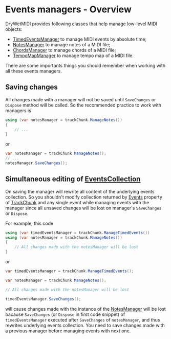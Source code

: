 # Events managers - Overview

DryWetMIDI provides following classes that help manage low-level MIDI objects:

* [TimedEventsManager](Events-absolute-time.md) to manage MIDI events by absolute time;
* [NotesManager](Notes.md) to manage notes of a MIDI file;
* [ChordsManager](Chords.md) to manage chords of a MIDI file;
* [TempoMapManager](Tempo-map.md) to manage tempo map of a MIDI file.

There are some importants things you should remember when working with all these events managers.

## Saving changes

All changes made with a manager will not be saved until `SaveChanges` or `Dispose` method will be called. So the recommended practice to work with managers is

```csharp
using (var notesManager = trackChunk.ManageNotes())
{
    // ...
}
```

or

```csharp
var notesManager = trackChunk.ManageNotes();
// ...
notesManager.SaveChanges();
```

## Simultaneous editing of [EventsCollection](xref:Melanchall.DryWetMidi.Core.EventsCollection)

On saving the manager will rewrite all content of the underlying events collection. So you shouldn't modify collection returned by [Events](xref:Melanchall.DryWetMidi.Core.TrackChunk.Events) property of [TrackChunk](xref:Melanchall.DryWetMidi.Core.TrackChunk) and any single event while managing events with the manager since all unsaved changes will be lost on manager's `SaveChanges` or `Dispose`.

For example, this code

```csharp
using (var timedEventsManager = trackChunk.ManageTimedEvents())
using (var notesManager = trackChunk.ManageNotes())
{
    // All changes made with the notesManager will be lost
}
```

or

```csharp
var timedEventsManager = trackChunk.ManageTimedEvents();

var notesManager = trackChunk.ManageNotes();

// All changes made with the notesManager will be lost

timedEventsManager.SaveChanges();
```

will cause changes made with the instance of the [NotesManager](xref:Melanchall.DryWetMidi.Interaction.NotesManager) will be lost bacause `SaveChanges` (or `Dispose` in first code snippet) of `timedEventsManager` executed after `SaveChanges` of `notesManager`, and thus rewrites underlying events collection. You need to save changes made with a previous manager before managing events with next one.
